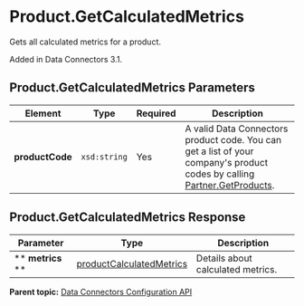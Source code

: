 # Product.GetCalculatedMetrics

Gets all calculated metrics for a product.

Added in Data Connectors 3.1.

## Product.GetCalculatedMetrics Parameters

|Element|Type|Required|Description|
|-------|----|--------|-----------|
| **productCode** | `xsd:string` | Yes| A valid Data Connectors product code. You can get a list of your company's product codes by calling [Partner.GetProducts](../integration_api/r_getProducts.md#).|

 

## Product.GetCalculatedMetrics Response

|Parameter|Type|Description|
|---------|----|-----------|
|** **metrics** ** | [productCalculatedMetrics](../../data_types/r_datatype_productCalculatedMetrics.md#) | Details about calculated metrics.|

**Parent topic:** [Data Connectors Configuration API](../../Genesis_API/config_api/c_genesis_api_config.md)

